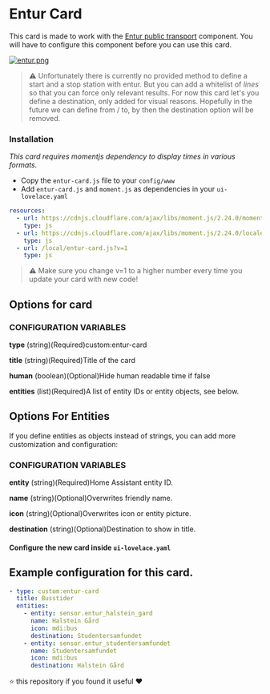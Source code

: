 # Entur Card
This card is made to work with the [Entur public transport](https://www.home-assistant.io/components/sensor.entur_public_transport/) component. You will have to configure this component before you can use this card.

[![entur.png](https://i.postimg.cc/59B53jfv/entur.png)](https://postimg.cc/F1KJFrds)

>⚠️ Unfortunately there is currently no provided method to define a start and a stop station with entur. But you can add a whitelist of *lines* so that you can force only relevant results. For now this card let's you define a destination, only added for visual reasons. Hopefully in the future we can define from / to, by then the destination option will be removed.

### Installation
*This card requires momentjs dependency to display times in various formats.*

- Copy the `entur-card.js` file to your `config/www`
- Add `entur-card.js` and `moment.js` as dependencies in your `ui-lovelace.yaml`

```yaml
resources:
  - url: https://cdnjs.cloudflare.com/ajax/libs/moment.js/2.24.0/moment.min.js
    type: js
  - url: https://cdnjs.cloudflare.com/ajax/libs/moment.js/2.24.0/locale/nb.js
    type: js
  - url: /local/entur-card.js?v=1
    type: js
```

>⚠️ Make sure you change v=1 to a higher number every time you update your card with new code!

## Options for card

### CONFIGURATION VARIABLES
**type**
(string)(Required)custom:entur-card

**title**
(string)(Required)Title of the card

**human**
(boolean)(Optional)Hide human readable time if false

**entities**
(list)(Required)A list of entity IDs or entity objects, see below.

## Options For Entities
If you define entities as objects instead of strings, you can add more customization and configuration:

### CONFIGURATION VARIABLES
**entity**
(string)(Required)Home Assistant entity ID.

**name**
(string)(Optional)Overwrites friendly name.

**icon**
(string)(Optional)Overwrites icon or entity picture.

**destination**
(string)(Optional)Destination to show in title.


#### Configure the new card inside `ui-lovelace.yaml`

## Example configuration for this card.
```yaml
- type: custom:entur-card
  title: Busstider
  entities:
    - entity: sensor.entur_halstein_gard
      name: Halstein Gård
      icon: mdi:bus
      destination: Studentersamfundet
    - entity: sensor.entur_studentersamfundet
      name: Studentersamfundet
      icon: mdi:bus
      destination: Halstein Gård
```

⭐️ this repository if you found it useful ❤️
